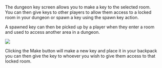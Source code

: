 ---
---
The dungeon key screen allows you to make a key to the selected room. You can then give keys to other players to allow them access to a locked room in your dungeon or spawn a key using the spawn key action.

A spawned key can then be picked up by a player when they enter a room and used to access another area in a dungeon.

![](http://www.forlornonline.com/images/dungeonkeys.jpg)

Clicking the Make button will make a new key and place it in your backpack you can then give the key to whoever you wish to give them access to that locked room.